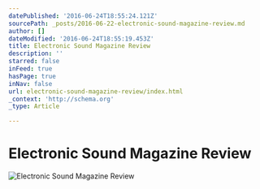```yaml
---
datePublished: '2016-06-24T18:55:24.121Z'
sourcePath: _posts/2016-06-22-electronic-sound-magazine-review.md
author: []
dateModified: '2016-06-24T18:55:19.453Z'
title: Electronic Sound Magazine Review
description: ''
starred: false
inFeed: true
hasPage: true
inNav: false
url: electronic-sound-magazine-review/index.html
_context: 'http://schema.org'
_type: Article

---
```

# Electronic Sound Magazine Review
![Electronic Sound Magazine Review](https://the-grid-user-content.s3-us-west-2.amazonaws.com/2fa0fe2e-5e01-4c6e-b2d2-b857df68b48a.jpg)